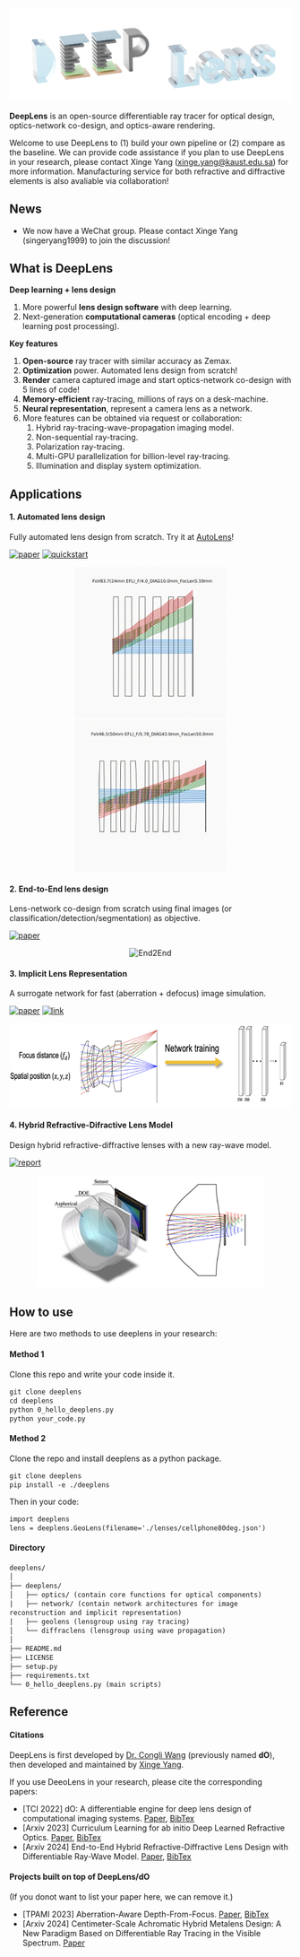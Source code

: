 <div style="text-align:center;">
    <img src="imgs/logo.png"/>
</div>

**DeepLens** is an open-source differentiable ray tracer for optical design, optics-network co-design, and optics-aware rendering.

Welcome to use DeepLens to (1) build your own pipeline or (2) compare as the baseline. We can provide code assistance if you plan to use DeepLens in your research, please contact Xinge Yang (xinge.yang@kaust.edu.sa) for more information. Manufacturing service for both refractive and diffractive elements is also avaliable via collaboration!

## News

* We now have a WeChat group. Please contact Xinge Yang (singeryang1999) to join the discussion!

## What is DeepLens

**Deep learning + lens design**

1. More powerful **lens design software** with deep learning.
2. Next-generation **computational cameras** (optical encoding + deep learning post processing).

**Key features**

1. **Open-source** ray tracer with similar accuracy as Zemax.
2. **Optimization** power. Automated lens design from scratch!
3. **Render** camera captured image and start optics-network co-design with 5 lines of code!
4. **Memory-efficient** ray-tracing, millions of rays on a desk-machine.
5. **Neural representation**, represent a camera lens as a network.
6. More features can be obtained via request or collaboration:
   1. Hybrid ray-tracing-wave-propagation imaging model.
   2. Non-sequential ray-tracing.
   3. Polarization ray-tracing.
   4. Multi-GPU parallelization for billion-level ray-tracing.
   5. Illumination and display system optimization.

## Applications

#### 1. Automated lens design

Fully automated lens design from scratch. Try it at [AutoLens](https://github.com/singer-yang/AutoLens)!

[![paper](https://img.shields.io/badge/Arxiv-2023-orange)](https://arxiv.org/abs/2302.01089) [![quickstart](https://img.shields.io/badge/Project-green)](https://github.com/zju3dv/Mirrored-Human)

<div style="text-align:center;">
    <img src="imgs/autolens1.gif" alt="AutoLens" height="270px"/>
    <img src="imgs/autolens2.gif" alt="AutoLens" height="270px"/>
</div>

#### 2. End-to-End lens design

Lens-network co-design from scratch using final images (or classification/detection/segmentation) as objective.

[![paper](https://img.shields.io/badge/Arxiv-2023-orange)](https://arxiv.org/abs/2302.01089)

<div style="text-align:center;">
    <img src="imgs/end2end.gif" alt="End2End" height="150px"/>
</div>

#### 3. Implicit Lens Representation

A surrogate network for fast (aberration + defocus) image simulation.

[![paper](https://img.shields.io/badge/TPAMI-2023-orange)](https://ieeexplore.ieee.org/document/10209238) [![link](https://img.shields.io/badge/Project-green)](https://github.com/vccimaging/Aberration-Aware-Depth-from-Focus)

<div style="text-align:center;">
    <img src="imgs/implicit_net.png" alt="Implicit" height="150px"/>
</div>

#### 4. Hybrid Refractive-Difractive Lens Model

Design hybrid refractive-diffractive lenses with a new ray-wave model.

[![report](https://img.shields.io/badge/Arxiv-2024-orange)](https://arxiv.org/abs/2406.00834)

<div style="text-align:center;">
    <img src="imgs/hybridlens.png" alt="Implicit" height="200px"/>
</div>

## How to use

Here are two methods to use deeplens in your research:

#### Method 1

Clone this repo and write your code inside it.

```
git clone deeplens
cd deeplens
python 0_hello_deeplens.py
python your_code.py
```

#### Method 2

Clone the repo and install deeplens as a python package.

```
git clone deeplens
pip install -e ./deeplens
```

Then in your code:

```
import deeplens
lens = deeplens.GeoLens(filename='./lenses/cellphone80deg.json')
```

#### Directory

```
deeplens/
│
├── deeplens/
│   ├── optics/ (contain core functions for optical components)
|   ├── network/ (contain network architectures for image reconstruction and implicit representation)
|   ├── geolens (lensgroup using ray tracing)
│   └── diffraclens (lensgroup using wave propagation)
│
├── README.md
├── LICENSE
├── setup.py
├── requirements.txt
└── 0_hello_deeplens.py (main scripts)

```

## Reference

#### Citations

DeepLens is first developed by [Dr. Congli Wang](https://congliwang.github.io/) (previously named **dO**), then developed and maintained by [Xinge Yang](https://singer-yang.github.io/).

If you use DeeoLens in your research, please cite the corresponding papers:

- [TCI 2022] dO: A differentiable engine for deep lens design of computational imaging systems. [Paper](https://ieeexplore.ieee.org/document/9919421), [BibTex](./misc/do_bibtex.txt)
- [Arxiv 2023] Curriculum Learning for ab initio Deep Learned Refractive Optics. [Paper](https://arxiv.org/abs/2302.01089), [BibTex](./misc/deeplens_bibtex.txt)
- [Arxiv 2024] End-to-End Hybrid Refractive-Diffractive Lens Design with Differentiable Ray-Wave Model. [Paper](https://arxiv.org/abs/2406.00834), [BibTex](./misc/hybridlens_bibtex.txt)

#### Projects built on top of DeepLens/dO

(If you donot want to list your paper here, we can remove it.)

- [TPAMI 2023] Aberration-Aware Depth-From-Focus. [Paper](https://ieeexplore.ieee.org/document/10209238), [BibTex](./misc/aatdff_bibtex.txt)
- [Arxiv 2024] Centimeter-Scale Achromatic Hybrid Metalens Design: A New Paradigm Based on Differentiable Ray Tracing in the Visible Spectrum. [Paper](https://arxiv.org/abs/2404.03173)
